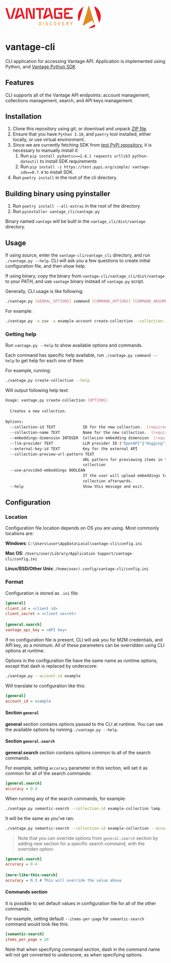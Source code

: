 <img src="assets/vantage_logo.png" title="Vantage Discovery Logo" width="300"/></br>

# vantage-cli

CLI application for accessing Vantage API. Application is implemented using Python, and [Vantage Python SDK](https://github.com/VantageDiscovery/vantage-sdk-python/)

## Features

CLI supports all of the Vantage API endpoints: account management, collections management, search, and API keys management.

## Installation

1. Clone this repository using git, or download and unpack [ZIP file](https://github.com/VantageDiscovery/vantage-cli/archive/refs/heads/develop.zip).
2. Ensure that you have `Python 3.10`, and `poetry` tool installed, either locally, or use virtual environment.
3. Since we are currently fetching SDK from [test PyPi repository](https://test.pypi.org/project/vantage-sdk/), it is necessary to manually install it:
   1. Run `pip install pydantic==2.6.1 requests urllib3 python-dateutil` to install SDK requirements
   2. Run `pip install -i https://test.pypi.org/simple/ vantage-sdk==0.7.0` to install SDK.
4. Run `poetry install` in the root of the cli directory.

## Building binary using pyinstaller

1. Run `poetry install --all-extras` in the root of the directory
2. Run `pyinstaller vantage_cli/vantage.py`

Binary named `vantage` will be built in the `vantage_cli/dist/vantage` directory.

## Usage

If using source, enter the `vantage-cli/vantage_cli` directory, and run `./vantage.py --help`. CLI will ask you a few questions to create initial configuration file, and then show help.

If using binary, copy the binary from `vantage-cli/vantage_cli/dist/vantage` to your PATH, and use `vantage` binary instead of `vantage.py` script.

Generally, CLI usage is like following:

```bash
./vantage.py [GENRAL_OPTIONS] command [COMMAND_OPTIONS] [COMMAND_ARGUMENTS]
```

For example:

```bash
./vantage.py -o csv -a example-account create-collection --collection-id example --collection-name "My example collection" --embeddings-dimension 1536 --use-provided-embeddings true
```

### Getting help

Run `vantage.py --help` to show available options and commands.

Each command has specific help available, run `./vantage.py command --help` to get help for each one of them

For example, running:

```bash
./vantage.py create-collection --help
```

Will output following help text:

```bash
Usage: vantage.py create-collection [OPTIONS]

  Creates a new collection.

Options:
  --collection-id TEXT            ID for the new collection.  [required]
  --collection-name TEXT          Name for the new collection.  [required]
  --embeddings-dimension INTEGER  Collecion embedding dimension  [required]
  --llm-provider TEXT             LLM provider ID ("OpenAPI"|"Hugging")
  --external-key-id TEXT          Key for the external API
  --collection-preview-url-pattern TEXT
                                  URL pattern for previewing items in the
                                  collection
  --use-provided-embeddings BOOLEAN
                                  If the user will upload embeddings to
                                  collection afterwards.
  --help                          Show this message and exit.
```

## Configuration

### Location

Configuration file location depends on OS you are using. Most commonly locations are:

**Windows**: `C:\Users\user\AppData\Local\vantage-cli\config.ini`

**Mac OS**: `/Users/user/Library/Application Support/vantage-cli/config.ini`

**Linux/BSD/Other Unix**: `/home/user/.config/vantage-cli/config.ini`

### Format

Configuration is stored as `.ini` file:

```ini
[general]
client_id = <client id>
client_secret = <client secret>

[general.search]
vantage_api_key = <API key>

```

If no configuration file is present, CLI will ask you for M2M credentials, and API key, as a minimum. All of these parameters can be overridden using CLI options at runtime.

Options in the configuration file have the same name as runtime options, except that dash is replaced by underscore:

```bash
./vantage.py --account-id example
```

Will translate to configuration like this:

```ini
[general]
account_id = example
```

#### Section `general`
**general** section contains options passed to the CLI at runtime. You can see the available options by running `./vantage.py --help`.


#### Section `general.search`

**general.search** section contains options common to all of the search commands.

For example, setting `accuracy` parameter in this section, will set it as common for all of the search commands:

```ini
[general.search]
accuracy = 0.4
```

When running any of the search commands, for example:

```bash
./vantage.py semantic-search --collection-id example-collection lamp
```

It will be the same as you've ran:

```bash
./vantage.py semantic-search --collection-id example-collection --accuracy 0.4 lamp
```

> Note that you can override options from `general.search` section by adding new section for a specific search command, with the overriden option:

```ini
[general.search]
accuracy = 0.4

[more-like-this-search]
accuracy = 0.3 # This will override the value above
```

#### Commands section

It is possible to set default values in configuration file for all of the other commands.

For example, setting default `--items-per-page` for `semantic-search` command would look like this:

```ini
[semantic-search]
items_per_page = 20
```

Note that when specifying command section, dash in the command name will not get converted to underscore, as when specifying options.